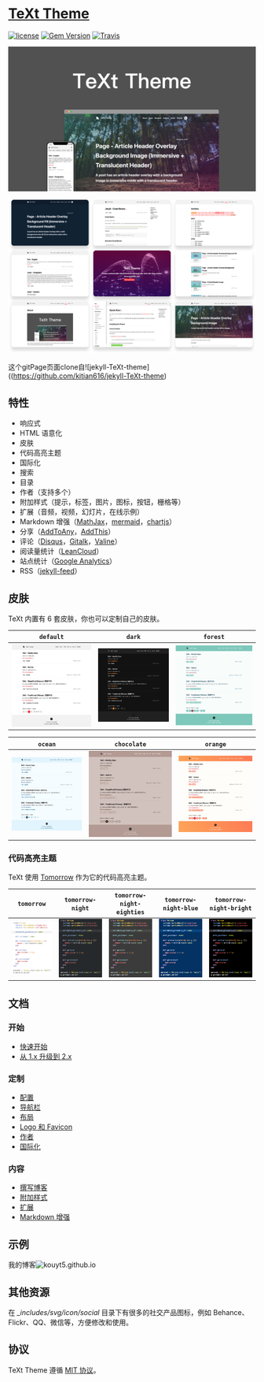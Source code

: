 # [TeXt Theme](https://github.com/kitian616/jekyll-TeXt-theme)

[![license](https://img.shields.io/github/license/kitian616/jekyll-TeXt-theme.svg)](https://github.com/kitian616/jekyll-TeXt-theme/blob/master/LICENSE)
[![Gem Version](https://img.shields.io/gem/v/jekyll-text-theme.svg)](https://github.com/kitian616/jekyll-TeXt-theme/releases)
[![Travis](https://img.shields.io/travis/kitian616/jekyll-TeXt-theme.svg)](https://travis-ci.org/kitian616/jekyll-TeXt-theme)

![TeXt Theme](screenshots/TeXt-home.jpg)

![TeXt Theme Details](screenshots/TeXt-layouts.png)

这个gitPage页面clone自![jekyll-TeXt-theme]((https://github.com/kitian616/jekyll-TeXt-theme)

## 特性

- 响应式
- HTML 语意化
- 皮肤
- 代码高亮主题
- 国际化
- 搜索
- 目录
- 作者（支持多个）
- 附加样式（提示，标签，图片，图标，按钮，栅格等）
- 扩展（音频，视频，幻灯片，在线示例）
- Markdown 增强（[MathJax](https://www.mathjax.org/)，[mermaid](https://mermaidjs.github.io/)，[chartjs](http://www.chartjs.org/)）
- 分享（[AddToAny](https://www.addtoany.com/)，[AddThis](https://www.addthis.com/)）
- 评论（[Disqus](https://disqus.com/)，[Gitalk](https://gitalk.github.io/)，[Valine](https://valine.js.org/en/)）
- 阅读量统计（[LeanCloud](https://leancloud.cn/)）
- 站点统计（[Google Analytics](https://analytics.google.com/analytics/web/)）
- RSS（[jekyll-feed](https://github.com/jekyll/jekyll-feed)）

## 皮肤

TeXt 内置有 6 套皮肤，你也可以定制自己的皮肤。

| `default` | `dark` | `forest` |
| --- |  --- | --- |
| ![Default](screenshots/skins_default.jpg) | ![Dark](screenshots/skins_dark.jpg) | ![Forest](screenshots/skins_forest.jpg) |

| `ocean` | `chocolate` | `orange` |
| --- |  --- | --- |
| ![Ocean](screenshots/skins_ocean.jpg) | ![Chocolate](screenshots/skins_chocolate.jpg) | ![Orange](screenshots/skins_orange.jpg) |

### 代码高亮主题

TeXt 使用 [Tomorrow](https://github.com/chriskempson/tomorrow-theme) 作为它的代码高亮主题。

| `tomorrow` | `tomorrow-night` | `tomorrow-night-eighties` | `tomorrow-night-blue` | `tomorrow-night-bright` |
| --- |  --- | --- | --- |  --- |
| ![Tomorrow](screenshots/highlight_tomorrow.png) | ![Tomorrow Night](screenshots/highlight_tomorrow-night.png) | ![Tomorrow Night Eighties](screenshots/highlight_tomorrow-night-eighties.png) | ![Tomorrow Night Blue](screenshots/highlight_tomorrow-night-blue.png) | ![Tomorrow Night Bright](screenshots/highlight_tomorrow-night-bright.png) |

## 文档

### 开始

- [快速开始](https://tianqi.name/jekyll-TeXt-theme/docs/zh/quick-start)
- [从 1.x 升级到 2.x](https://tianqi.name/jekyll-TeXt-theme/docs/zh/update-from-1-to-2)

### 定制

- [配置](https://tianqi.name/jekyll-TeXt-theme/docs/zh/configuration)
- [导航栏](https://tianqi.name/jekyll-TeXt-theme/docs/zh/navigation)
- [布局](https://tianqi.name/jekyll-TeXt-theme/docs/zh/layouts)
- [Logo 和 Favicon](https://tianqi.name/jekyll-TeXt-theme/docs/zh/logo-and-favicon)
- [作者](https://tianqi.name/jekyll-TeXt-theme/docs/zh/authors)
- [国际化](https://tianqi.name/jekyll-TeXt-theme/docs/zh/i18n)

### 内容

- [撰写博客](https://tianqi.name/jekyll-TeXt-theme/docs/zh/writing-posts)
- [附加样式](https://tianqi.name/jekyll-TeXt-theme/docs/zh/additional-styles)
- [扩展](https://tianqi.name/jekyll-TeXt-theme/docs/zh/extensions)
- [Markdown 增强](https://tianqi.name/jekyll-TeXt-theme/docs/zh/markdown-enhancements)

## 示例

我的博客![kouyt5.github.io](http://kouyt5.github.io)


## 其他资源

在 *_includes/svg/icon/social* 目录下有很多的社交产品图标，例如 Behance、Flickr、QQ、微信等，方便修改和使用。

## 协议

TeXt Theme 遵循 [MIT 协议](https://github.com/kitian616/jekyll-TeXt-theme/blob/master/LICENSE)。
